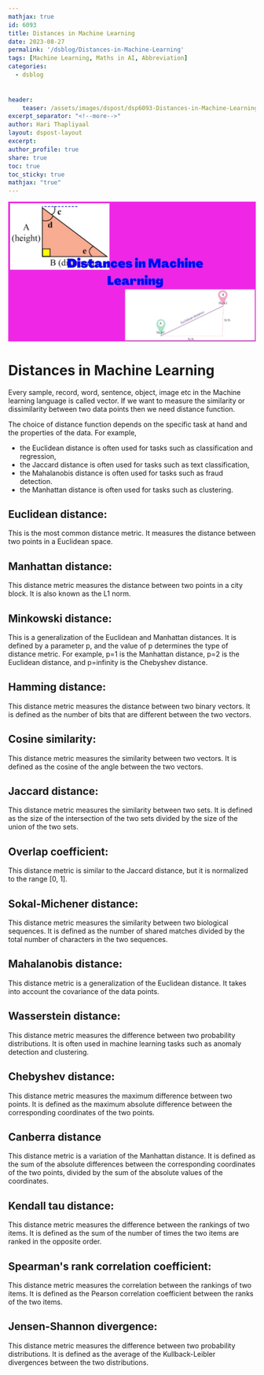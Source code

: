 ```yaml
---
mathjax: true
id: 6093
title: Distances in Machine Learning
date: 2023-08-27
permalink: '/dsblog/Distances-in-Machine-Learning'
tags: [Machine Learning, Maths in AI, Abbreviation]
categories:
  - dsblog


header:
    teaser: /assets/images/dspost/dsp6093-Distances-in-Machine-Learning.jpg
excerpt_separator: "<!--more-->"   
author: Hari Thapliyaal   
layout: dspost-layout   
excerpt:   
author_profile: true   
share: true   
toc: true   
toc_sticky: true 
mathjax: "true"
---
```


![Distances in Machine Learning](/assets/images/dspost/dsp6093-Distances-in-Machine-Learning.jpg)

# Distances in Machine Learning

Every sample, record, word, sentence, object, image etc in the Machine learning language is called vector. If we want to measure the similarity or dissimilarity between two data points then we need distance function.

The choice of distance function depends on the specific task at hand and the properties of the data. For example, 
- the Euclidean distance is often used for tasks such as classification and regression, 
- the Jaccard distance is often used for tasks such as text classification, 
- the Mahalanobis distance is often used for tasks such as fraud detection.
- the Manhattan distance is often used for tasks such as clustering.

## Euclidean distance: 
This is the most common distance metric. It measures the distance between two points in a Euclidean space.

## Manhattan distance: 
This distance metric measures the distance between two points in a city block. It is also known as the L1 norm.

## Minkowski distance: 
This is a generalization of the Euclidean and Manhattan distances. It is defined by a parameter p, and the value of p determines the type of distance metric. For example, p=1 is the Manhattan distance, p=2 is the Euclidean distance, and p=infinity is the Chebyshev distance.

## Hamming distance: 
This distance metric measures the distance between two binary vectors. It is defined as the number of bits that are different between the two vectors.

## Cosine similarity: 
This distance metric measures the similarity between two vectors. It is defined as the cosine of the angle between the two vectors.

## Jaccard distance: 
This distance metric measures the similarity between two sets. It is defined as the size of the intersection of the two sets divided by the size of the union of the two sets.

## Overlap coefficient: 
This distance metric is similar to the Jaccard distance, but it is normalized to the range [0, 1].

## Sokal-Michener distance: 
This distance metric measures the similarity between two biological sequences. It is defined as the number of shared matches divided by the total number of characters in the two sequences.

## Mahalanobis distance: 
This distance metric is a generalization of the Euclidean distance. It takes into account the covariance of the data points.

## Wasserstein distance: 
This distance metric measures the difference between two probability distributions. It is often used in machine learning tasks such as anomaly detection and clustering.

## Chebyshev distance: 
This distance metric measures the maximum difference between two points. It is defined as the maximum absolute difference between the corresponding coordinates of the two points.

## Canberra distance 
This distance metric is a variation of the Manhattan distance. It is defined as the sum of the absolute differences between the corresponding coordinates of the two points, divided by the sum of the absolute values of the coordinates.

## Kendall tau distance: 
This distance metric measures the difference between the rankings of two items. It is defined as the sum of the number of times the two items are ranked in the opposite order.

## Spearman's rank correlation coefficient: 
This distance metric measures the correlation between the rankings of two items. It is defined as the Pearson correlation coefficient between the ranks of the two items.

## Jensen-Shannon divergence: 
This distance metric measures the difference between two probability distributions. It is defined as the average of the Kullback-Leibler divergences between the two distributions.

